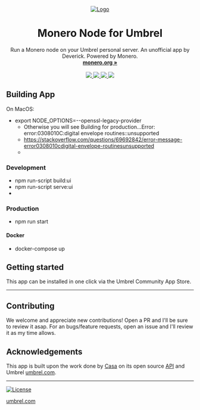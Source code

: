 <p align="center">
  <a href="https://umbrel.com">
    <img src="https://i.imgur.com/rhDWq5W.jpg" alt="Logo">
  </a>
  <h1 align="center">Monero Node for Umbrel</h1>
  <p align="center">
    Run a Monero node on your Umbrel personal server. An unofficial app by Deverick. Powered by Monero.
    <br />
    <a href="https://getmonero.org"><strong>monero.org »</strong></a>
    <br />
    <br />
    <a href="https://twitter.com/monero">
      <img src="https://img.shields.io/twitter/follow/umbrel?style=social" />
    </a>
    <a href="https://telegram.me/monero">
      <img src="https://img.shields.io/badge/community-chat-%235351FB">
    </a>
    <a href="https://reddit.com/r/Monero">
      <img src="https://img.shields.io/reddit/subreddit-subscribers/getumbrel?style=social">
    </a>
    <a href="https://github.com/monero-project/monero/issues">
      <img src="https://img.shields.io/badge/community-forum-%235351FB">
    </a>
  </p>
</p>

## Building App

On MacOS:

- export NODE_OPTIONS=--openssl-legacy-provider    
  - Otherwise you will see  Building for production...Error: error:0308010C:digital envelope routines::unsupported
  - https://stackoverflow.com/questions/69692842/error-message-error0308010cdigital-envelope-routinesunsupported
  - 
### Development
- npm run-script build:ui
- npm run-script serve:ui
- 
### Production
- npm run start

#### Docker
- docker-compose up 
  
## Getting started

This app can be installed in one click via the Umbrel Community App Store.

---

## Contributing

We welcome and appreciate new contributions!  Open a PR and I'll be sure to review it asap.  For an bugs/feature requests,  open an issue and I'll review it as my time allows. 


## Acknowledgements

This app is built upon the work done by [Casa](https://github.com/casa) on its open source [API](https://github.com/Casa/Casa-Node-API) and Umbrel [umbrel.com](https://umbrel.com).

---

[![License](https://img.shields.io/github/license/getumbrel/umbrel-bitcoin?color=%235351FB)](https://github.com/getumbrel/umbrel-bitcoin/blob/master/LICENSE.md)

[umbrel.com](https://umbrel.com)
